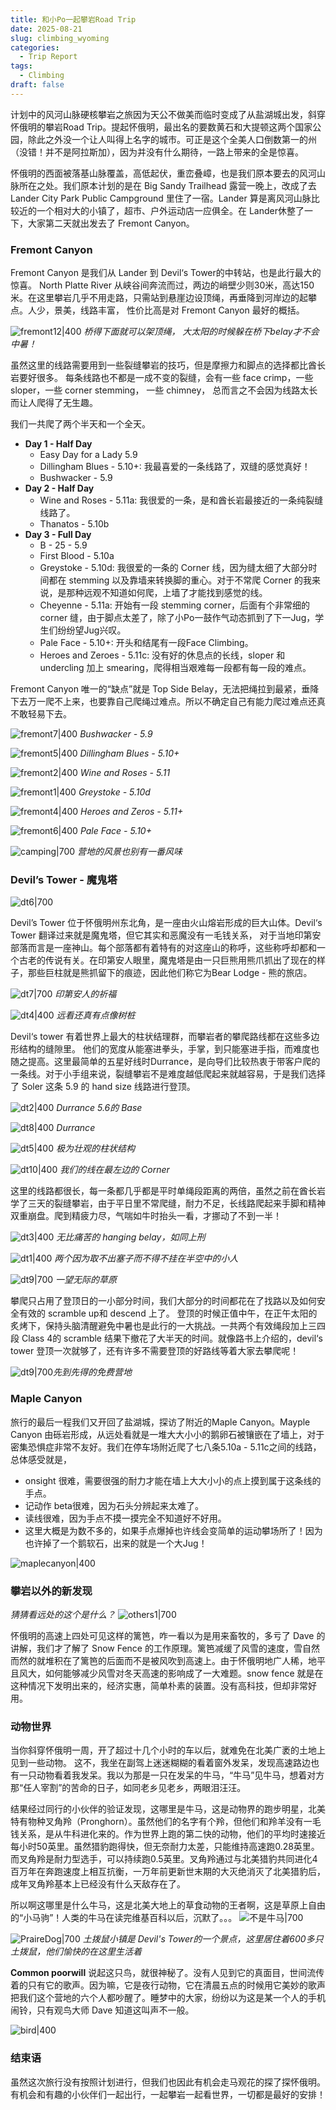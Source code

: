 ```yaml
---
title: 和小Po一起攀岩Road Trip
date: 2025-08-21
slug: climbing_wyoming
categories:
  - Trip Report
tags:
  - Climbing
draft: false
---
```

计划中的风河山脉硬核攀岩之旅因为天公不做美而临时变成了从盐湖城出发，斜穿怀俄明的攀岩Road Trip。提起怀俄明，最出名的要数黄石和大提顿这两个国家公园，除此之外没一个让人叫得上名字的城市。可正是这个全美人口倒数第一的州（没错！并不是阿拉斯加），因为并没有什么期待，一路上带来的全是惊喜。

怀俄明的西面被落基山脉覆盖，高低起伏，重峦叠嶂，也是我们原本要去的风河山脉所在之处。我们原本计划的是在 Big Sandy Trailhead 露营一晚上，改成了去 Lander City Park Public Campground 里住了一宿。Lander 算是离风河山脉比较近的一个相对大的小镇了，超市、户外运动店一应俱全。在 Lander休整了一下，大家第二天就出发去了 Fremont Canyon。

### Fremont Canyon
Fremont Canyon 是我们从 Lander 到 Devil‘s Tower的中转站，也是此行最大的惊喜。
North Platte River 从峡谷间奔流而过，两边的峭壁少则30米，高达150米。在这里攀岩几乎不用走路，只需站到悬崖边设顶绳，再垂降到河岸边的起攀点。人少，景美，线路丰富， 性价比高是对 Fremont Canyon 最好的概括。

![fremont12|400](https://pub-38dca85e4a294f82874cb61692073e4b.r2.dev/fremont12.JPG "{width='350'}")
*桥得下面就可以架顶绳， 大太阳的时候躲在桥下belay才不会中暑！*

虽然这里的线路需要用到一些裂缝攀岩的技巧，但是摩擦力和脚点的选择都比酋长岩要好很多。
每条线路也不都是一成不变的裂缝，会有一些 face crimp，一些 sloper，一些 corner stemming， 一些 chimney， 总而言之不会因为线路太长而让人爬得了无生趣。

我们一共爬了两个半天和一个全天。
- **Day 1 - Half Day**
	- Easy Day for a Lady 5.9 
	- Dillingham Blues - 5.10+: 我最喜爱的一条线路了，双缝的感觉真好！
	- Bushwacker - 5.9
- **Day 2 - Half Day**
	- Wine and Roses - 5.11a: 我很爱的一条，是和酋长岩最接近的一条纯裂缝线路了。
	- Thanatos - 5.10b
- **Day 3 - Full Day**
	- B - 25 - 5.9
	- First Blood - 5.10a
	- Greystoke - 5.10d: 我很爱的一条的 Corner 线，因为缝太细了大部分时间都在 stemming 以及靠墙来转换脚的重心。对于不常爬 Corner 的我来说，是那种远观不知道如何爬，上墙了才能找到感觉的线。
	- Cheyenne - 5.11a: 开始有一段 stemming corner，后面有个非常细的 corner 缝，由于脚点太差了，除了小Po一鼓作气动态抓到了下一Jug，学生们纷纷望Jug兴叹。
	- Pale Face - 5.10+: 开头和结尾有一段Face Climbing。
	- Heroes and Zeroes - 5.11c: 没有好的休息点的长线，sloper 和 undercling 加上 smearing，爬得相当艰难每一段都有每一段的难点。

Fremont Canyon 唯一的“缺点”就是 Top Side Belay，无法把绳拉到最紧，垂降下去万一爬不上来，也要靠自己爬绳过难点。所以不确定自己有能力爬过难点还真不敢轻易下去。

![fremont7|400](https://pub-38dca85e4a294f82874cb61692073e4b.r2.dev/fremont7.JPG)
*Bushwacker - 5.9*

![fremont5|400](https://pub-38dca85e4a294f82874cb61692073e4b.r2.dev/fremont5.JPG)
*Dillingham Blues - 5.10+*

![fremont2|400](https://pub-38dca85e4a294f82874cb61692073e4b.r2.dev/fremont2.JPG)
*Wine and Roses - 5.11*

![fremont1|400](https://pub-38dca85e4a294f82874cb61692073e4b.r2.dev/fremont1.JPG)
*Greystoke - 5.10d*

![fremont4|400](https://pub-38dca85e4a294f82874cb61692073e4b.r2.dev/fremont4.JPG)
*Heroes and Zeros - 5.11+*

![fremont6|400](https://pub-38dca85e4a294f82874cb61692073e4b.r2.dev/fremont6.JPG)
*Pale Face - 5.10+*

![camping|700](https://pub-38dca85e4a294f82874cb61692073e4b.r2.dev/campground.JPG)
*营地的风景也别有一番风味*
### Devil’s Tower - 魔鬼塔
![dt6|700](https://pub-38dca85e4a294f82874cb61692073e4b.r2.dev/dt6.JPG)

Devil’s Tower 位于怀俄明州东北角，是一座由火山熔岩形成的巨大山体。Devil‘s Tower 翻译过来就是魔鬼塔，但它其实和恶魔没有一毛钱关系， 对于当地印第安部落而言是一座神山。每个部落都有着特有的对这座山的称呼，这些称呼却都和一个古老的传说有关。在印第安人眼里，魔鬼塔是由一只巨熊用熊爪抓出了现在的样子，那些巨柱就是熊抓留下的痕迹，因此他们称它为Bear Lodge - 熊的旅店。

![dt7|700](https://pub-38dca85e4a294f82874cb61692073e4b.r2.dev/dt7.JPG)
*印第安人的祈福*

![dt4|400](https://pub-38dca85e4a294f82874cb61692073e4b.r2.dev/dt4.JPG)
*远看还真有点像树桩*

Devil‘s tower 有着世界上最大的柱状结理群，而攀岩者的攀爬路线都在这些多边形结构的缝隙里。
他们的宽度从能塞进拳头，手掌，到只能塞进手指，而难度也随之提高。这里最简单的五星好线时Durrance，是向导们比较热衷于带客户爬的一条线。对于小手组来说，裂缝攀岩不是难度越低爬起来就越容易，于是我们选择了 Soler 这条 5.9 的 hand size 线路进行登顶。

![dt2|400](https://pub-38dca85e4a294f82874cb61692073e4b.r2.dev/dt2.JPG)
*Durrance 5.6的 Base*

![dt8|400](https://pub-38dca85e4a294f82874cb61692073e4b.r2.dev/dt8.JPG)
*Durrance*

![dt5|400](https://pub-38dca85e4a294f82874cb61692073e4b.r2.dev/dt5.JPG)
*极为壮观的柱状结构*

![dt10|400](https://pub-38dca85e4a294f82874cb61692073e4b.r2.dev/dt10.JPG)
*我们的线在最左边的 Corner*

这里的线路都很长，每一条都几乎都是平时单绳段距离的两倍，虽然之前在酋长岩学了三天的裂缝攀岩，由于平日里不常爬缝，耐力不足，长线路爬起来手脚和精神双重崩盘。爬到精疲力尽，气喘如牛时抬头一看，才挪动了不到一半！

![dt3|400](https://pub-38dca85e4a294f82874cb61692073e4b.r2.dev/dt3.JPG)
*无比痛苦的 hanging belay，如同上刑*

![dt1|400](https://pub-38dca85e4a294f82874cb61692073e4b.r2.dev/dt1.JPG)
*两个因为取不出塞子而不得不挂在半空中的小人*

![dt9|700](https://pub-38dca85e4a294f82874cb61692073e4b.r2.dev/dt9.JPG)
*一望无际的草原*

攀爬只占用了登顶日的一小部分时间，我们大部分的时间都花在了找路以及如何安全有效的 scramble up和 descend 上了。 登顶的时候正值中午，在正午太阳的炙烤下，保持头脑清醒避免中暑也是此行的一大挑战。一共两个有效绳段加上三四段 Class 4的 scramble 结果下撤花了大半天的时间。就像路书上介绍的，devil‘s tower 登顶一次就够了，还有许多不需要登顶的好路线等着大家去攀爬呢！

![dt9|700](https://pub-38dca85e4a294f82874cb61692073e4b.r2.dev/dt11.JPG)*先到先得的免费营地*

### Maple Canyon
旅行的最后一程我们又开回了盐湖城，探访了附近的Maple Canyon。Mayple Canyon 由砾岩形成，从远处看就是一堆大大小小的鹅卵石被镶嵌在了墙上，对于密集恐惧症非常不友好。我们在停车场附近爬了七八条5.10a - 5.11c之间的线路，总体感受就是，
- onsight 很难，需要很强的耐力才能在墙上大大小小的点上摸到属于这条线的手点。
- 记动作 beta很难，因为石头分辨起来太难了。
- 读线很难，因为手点不摸一摸完全不知道好不好用。
- 这里大概是为数不多的，如果手点爆掉也许线会变简单的运动攀场所了！因为也许掉了一个鹅软石，出来的就是一个大Jug！

![maplecanyon|400](https://pub-38dca85e4a294f82874cb61692073e4b.r2.dev/maplecanyon.JPG)

### 攀岩以外的新发现
*猜猜看远处的这个是什么？*
![others1|700](https://pub-38dca85e4a294f82874cb61692073e4b.r2.dev/others1.JPG)

怀俄明的高速上四处可见这样的篱笆，咋一看以为是用来畜牧的，多亏了 Dave 的讲解，我们才了解了 Snow Fence 的工作原理。篱笆减缓了风雪的速度，雪自然而然的就堆积在了篱笆的后面而不是被风吹到高速上。由于怀俄明地广人稀，地平且风大，如何能够减少风雪对冬天高速的影响成了一大难题。snow fence 就是在这种情况下发明出来的，经济实惠，简单朴素的装置。没有高科技，但却非常好用。

### 动物世界
当你斜穿怀俄明一周，开了超过十几个小时的车以后，就难免在北美广袤的土地上见到一些动物。
这不，我坐在副驾上迷迷糊糊的看着窗外发呆，发现高速路边也有一只动物看着我发呆。我以为那是一只在发呆的牛马，“牛马”见牛马，想着对方那“任人宰割”的苦命的日子，如同老乡见老乡，两眼泪汪汪。

结果经过同行的小伙伴的验证发现，这哪里是牛马，这是动物界的跑步明星，北美特有物种叉角羚（Pronghorn）。虽然他们的名字有个羚，但他们和羚羊没有一毛钱关系，是从牛科进化来的。作为世界上跑的第二快的动物，他们的平均时速接近每小时50英里。虽然猎豹跑得快，但无奈耐力太差，只能维持高速跑0.28英里。而叉角羚是耐力型选手，可以持续跑0.5英里。叉角羚通过与北美猎豹共同进化4百万年在奔跑速度上相互抗衡，一万年前更新世末期的大灭绝消灭了北美猎豹后，成年叉角羚基本上已经没有什么天敌存在了。

所以啊这哪里是什么牛马，这是北美大地上的草食动物的王者啊，这是草原上自由的“小马驹”！人类的牛马在读完维基百科以后，沉默了。。。
![不是牛马|700](https://wgfd.wyo.gov/sites/default/files/2024-05/Male%20vs%20Female%20Pronghorn%20-%20WW%20May%202024.png)

 ![PraireDog|700](https://www.nps.gov/npgallery/GetAsset/b41c9a70-1dd8-b71b-0b23-8726c204b0b9/proxy/hires?)
*土拨鼠小镇是 Devil's Tower的一个景点，这里居住着600多只土拨鼠，他们愉快的在这里生活着*

**Common poorwill**
说起这只鸟，就很神秘了。没有人见到它的真面目，世间流传着的只有它的歌声。因为嘛，它是夜行动物，它在清晨五点的时候用它美妙的歌声把我们这个营地的六个人都吵醒了。睡梦中的大家，纷纷以为这是某一个人的手机闹铃，只有观鸟大师 Dave 知道这叫声不一般。

![bird|400](https://www.allaboutbirds.org/guide/noindex/photo/303970111-1280px.jpg)

### 结束语
虽然这次旅行没有按照计划进行，但我们也因此有机会走马观花的探了探怀俄明。有机会和有趣的小伙伴们一起出行，一起攀岩一起看世界，一切都是最好的安排！